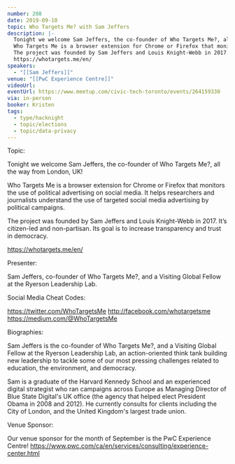 ```yaml
---
number: 208
date: 2019-09-10
topic: Who Targets Me? with Sam Jeffers
description: |-
  Tonight we welcome Sam Jeffers, the co-founder of Who Targets Me?, all the way from London, UK! 
  Who Targets Me is a browser extension for Chrome or Firefox that monitors the use of political advertising on social media. It helps researchers and journalists understand the use of targeted social media advertising by political campaigns.
  The project was founded by Sam Jeffers and Louis Knight-Webb in 2017. It’s citizen-led and non-partisan. Its goal is to increase transparency and trust in democracy.
  https://whotargets.me/en/
speakers:
  - "[[Sam Jeffers]]"
venue: "[[PwC Experience Centre]]"
videoUrl: 
eventUrl: https://www.meetup.com/civic-tech-toronto/events/264159330
via: in-person
booker: Kristen
tags:
  - type/hacknight
  - topic/elections
  - topic/data-privacy
---
```


Topic:

Tonight we welcome Sam Jeffers, the co-founder of Who Targets Me?, all the way from London, UK!

Who Targets Me is a browser extension for Chrome or Firefox that monitors the use of political advertising on social media. It helps researchers and journalists understand the use of targeted social media advertising by political campaigns.

The project was founded by Sam Jeffers and Louis Knight-Webb in 2017. It’s citizen-led and non-partisan. Its goal is to increase transparency and trust in democracy.

https://whotargets.me/en/



Presenter:

Sam Jeffers, co-founder of Who Targets Me?, and a Visiting Global Fellow at the Ryerson Leadership Lab.

Social Media Cheat Codes:

https://twitter.com/WhoTargetsMe
http://facebook.com/whotargetsme
https://medium.com/@WhoTargetsMe

Biographies:

Sam Jeffers is the co-founder of Who Targets Me?, and a Visiting Global Fellow at the Ryerson Leadership Lab, an action-oriented think tank building new leadership to tackle some of our most pressing challenges related to education, the environment, and democracy.

Sam is a graduate of the Harvard Kennedy School and an experienced digital strategist who ran campaigns across Europe as Managing Director of Blue State Digital's UK office (the agency that helped elect President Obama in 2008 and 2012). He currently consults for clients including the City of London, and the United Kingdom's largest trade union.

Venue Sponsor:

Our venue sponsor for the month of September is the PwC Experience Centre!
https://www.pwc.com/ca/en/services/consulting/experience-center.html
